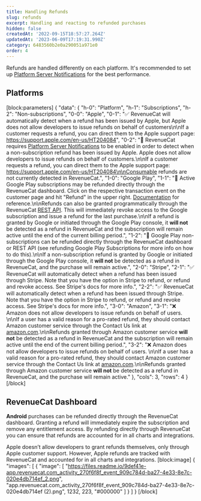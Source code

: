 ```yaml
---
title: Handling Refunds
slug: refunds
excerpt: Handling and reacting to refunded purchases
hidden: false
createdAt: '2022-09-15T18:57:27.264Z'
updatedAt: '2023-06-09T17:19:31.990Z'
category: 6483560b2e0a290051a971e0
order: 4
---
```

Refunds are handled differently on each platform. It's recommended to set up [Platform Server Notifications](doc:server-notifications) for the best performance. 

## Platforms
[block:parameters]
{
  "data": {
    "h-0": "Platform",
    "h-1": "Subscriptions",
    "h-2": "Non-subscriptions",
    "0-0": "Apple",
    "0-1": "✅ RevenueCat will automatically detect when a refund has been issued by Apple, but Apple does not allow developers to issue refunds on behalf of customers\n\nIf a customer requests a refund, you can direct them to the Apple support page: https://support.apple.com/en-us/HT204084",
    "0-2": "🚧  RevenueCat requires [Platform Server Notifications](doc:server-notifications) to be enabled in order to detect when a non-subscription refund has been issued by Apple. Apple does not allow developers to issue refunds on behalf of customers.\n\nIf a customer requests a refund, you can direct them to the Apple support page: https://support.apple.com/en-us/HT204084\n\nConsumable refunds are not currently detected in RevenueCat.",
    "1-0": "Google Play",
    "1-1": "🚧 Active Google Play subscriptions may be refunded directly through the RevenueCat dashboard. Click on the respective transaction event on the customer page and hit \"Refund\" in the upper right. [Documentation](https://docs.revenuecat.com/docs/customer-history#refunding-purchases) for reference.\n\nRefunds can also be granted programmatically through the RevenueCat [REST API](https://docs.revenuecat.com/reference#revoke-a-google-subscription). This will immediately revoke access to the Google subscription and issue a refund for the last purchase.\n\nIf a refund is granted by Google or initiated through the Google Play console, it **will not** be detected as a refund in RevenueCat and the subscription will remain active until the end of the current billing period.",
    "1-2": "🚧  Google Play non-subscriptions can be refunded directly through the RevenueCat dashboard or REST API (see refunding Google Play Subscriptions for more info on how to do this).\n\nIf a non-subscription refund is granted by Google or initiated through the Google Play console, it **will not** be detected as a refund in RevenueCat, and the purchase will remain active.",
    "2-0": "Stripe",
    "2-1": "✅ RevenueCat will automatically detect when a refund has been issued through Stripe. Note that you have the option in Stripe to refund, or refund and revoke access. See Stripe's docs for more info.",
    "2-2": "✅ RevenueCat will automatically detect when a refund has been issued through Stripe. Note that you have the option in Stripe to refund, or refund and revoke access. See Stripe's docs for more info.",
    "3-0": "Amazon",
    "3-1": "❌ Amazon does not allow developers to issue refunds on behalf of users. \n\nIf a user has a valid reason for a pro-rated refund, they should contact Amazon customer service through the Contact Us link at [amazon.com](https://amazon.com).\n\nRefunds granted through Amazon customer service **will not** be detected as a refund in RevenueCat and the subscription will remain active until the end of the current billing period.",
    "3-2": "❌ Amazon does not allow developers to issue refunds on behalf of users. \n\nIf a user has a valid reason for a pro-rated refund, they should contact Amazon customer service through the Contact Us link at [amazon.com](https://amazon.com).\n\nRefunds granted through Amazon customer service **will not** be detected as a refund in RevenueCat, and the purchase will remain active."
  },
  "cols": 3,
  "rows": 4
}
[/block]
## RevenueCat Dashboard

**Android** purchases can be refunded directly through the RevenueCat dashboard. Granting a refund will immediately expire the subscription and remove any entitlement access. By refunding directly through RevenueCat you can ensure that refunds are accounted for in all charts and integrations.

Apple doesn’t allow developers to grant refunds themselves, only through Apple customer support. However, Apple refunds are tracked with RevenueCat and accounted for in all charts and integrations.
[block:image]
{
  "images": [
    {
      "image": [
        "https://files.readme.io/9def41e-app.revenuecat.com_activity_270f6f8f_event_909c784d-ba27-4e33-8e7c-020e4db714ef_2.png",
        "app.revenuecat.com_activity_270f6f8f_event_909c784d-ba27-4e33-8e7c-020e4db714ef (2).png",
        1232,
        223,
        "#000000"
      ]
    }
  ]
}
[/block]